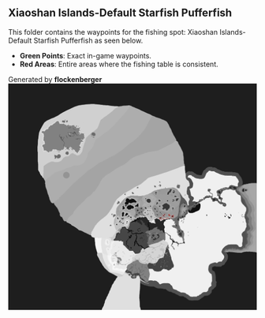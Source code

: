 ## Xiaoshan Islands-Default Starfish Pufferfish
This folder contains the waypoints for the fishing spot: Xiaoshan Islands-Default Starfish Pufferfish as seen below.

- **Green Points**: Exact in-game waypoints.
- **Red Areas**: Entire areas where the fishing table is consistent.

Generated by **flockenberger**
![by_flockenberger](./Preview.png)